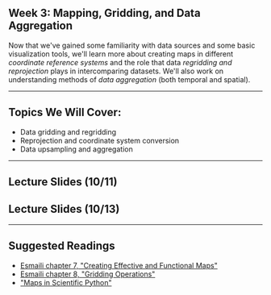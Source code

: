 ## Week 3: Mapping, Gridding, and Data Aggregation

Now that we've gained some familiarity with data sources and some basic visualization tools, 
we'll learn more about creating maps in different _coordinate reference systems_ and the role that data _regridding and reprojection_ plays in
intercomparing datasets. We'll also work on understanding methods of _data aggregation_ (both temporal and spatial).

---------------------------
## Topics We Will Cover:

* Data gridding and regridding
* Reprojection and coordinate system conversion
* Data upsampling and aggregation

---------------------------
## Lecture Slides (10/11)
## Lecture Slides (10/13)

---------------------------
## Suggested Readings

* [Esmaili chapter 7, "Creating Effective and Functional Maps"](https://agupubs.onlinelibrary.wiley.com/doi/10.1002/9781119606925.ch7)
* [Esmaili chapter 8, "Gridding Operations"](https://agupubs.onlinelibrary.wiley.com/doi/10.1002/9781119606925.ch8)
* ["Maps in Scientific Python"](https://earth-env-data-science.github.io/lectures/mapping_cartopy.html)
